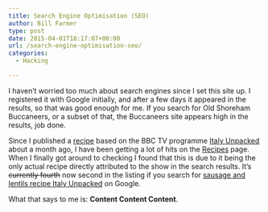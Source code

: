 ```yaml
---
title: Search Engine Optimisation (SEO)
author: Bill Farmer
type: post
date: 2015-04-01T18:17:07+00:00
url: /search-engine-optimisation-seo/
categories:
  - Hacking

---
```

I haven&#8217;t worried too much about search engines since I set this site up. I registered it with Google initially, and after a few days it appeared in the results, so that was good enough for me. If you search for Old Shoreham Buccaneers, or a subset of that, the Buccaneers site appears high in the results, job done.

Since I published a <a href="http://billthefarmer.users.sourceforge.net/wordpress/sausages-with-green-lentils" target="_blank">recipe</a> based on the BBC TV programme <a href="http://www.bbc.co.uk/programmes/b03pn297" target="_blank">Italy Unpacked </a>about a month ago, I have been getting a lot of hits on the <a href="http://billthefarmer.users.sourceforge.net/wordpress/category/recipes" target="_blank">Recipes</a> page. When I finally got around to checking I found that this is due to it being the only actual recipe directly attributed to the show in the search results. It&#8217;s <del>currently fourth</del> now second in the listing if you search for <a href="https://www.google.co.uk/search?hl=en&q=sausage%20and%20lentils%20recipe%20Italy%20Unpacked" target="_blank">sausage and lentils recipe Italy Unpacked</a> on Google.

What that says to me is: **Content Content Content**.